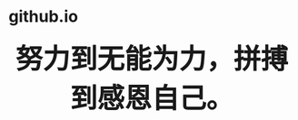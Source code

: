 # github.io
<HTML>
<HEAD>
<META HTTP-EQUIV="Content-Type" CONTENT="text/html; charset=gb_2312-80">
<META NAME="Generator" CONTENT="Microsoft Word 97">
<TITLE>天祥</TITLE>
<META NAME="Template" CONTENT="C:\PROGRAM FILES\MICROSOFT OFFICE\OFFICE\html.dot">
</HEAD>
<BODY LINK="#0000ff" VLINK="#800080">

<B><FONT FACE="行书" LANG="ZH-CN" SIZE=10><P ALIGN="CENTER">努力到无能为力，拼搏到感恩自己。</P>
</FONT><P ALIGN="CENTER">
</HTML>
